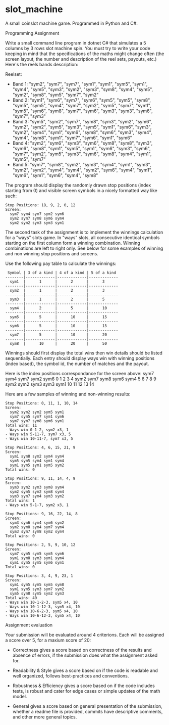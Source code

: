 # slot_machine
A small coinslot machine game. Programmed in Python and C#.


Programming Assignment

Write a small command line program in dotnet C# that simulates a 5 columns by 3 rows slot machine spin. You must try to write your code keeping in mind that the specifications of the maths might change often (the screen layout, the number and description of the reel sets, payouts, etc.) Here's the reels bands description:

Reelset:
- Band 1: "sym2", "sym7", "sym7", "sym1", "sym1", "sym5", "sym1", "sym4", "sym5", "sym3", "sym2", "sym3", "sym8", "sym4", "sym5", "sym2", "sym8", "sym5", "sym7", "sym2"
- Band 2: "sym1", "sym6", "sym7", "sym6", "sym5", "sym5", "sym8", "sym5", "sym5", "sym4", "sym7", "sym2", "sym5", "sym7", "sym1", "sym5", "sym6", "sym8", "sym7", "sym6", "sym3", "sym3", "sym6", "sym7", "sym3"
- Band 3: "sym5", "sym2", "sym7", "sym8", "sym3", "sym2", "sym6", "sym2", "sym2", "sym5", "sym3", "sym5", "sym1", "sym6", "sym3", "sym2", "sym4", "sym1", "sym6", "sym8", "sym6", "sym3", "sym4", "sym4", "sym8", "sym1", "sym7", "sym6", "sym1", "sym6"
- Band 4: "sym2", "sym6", "sym3", "sym6", "sym8", "sym8", "sym3", "sym6", "sym8", "sym1", "sym5", "sym1", "sym6", "sym3", "sym6", "sym7", "sym2", "sym5", "sym3", "sym6", "sym8", "sym4", "sym1", "sym5", "sym7"
- Band 5: "sym7", "sym8", "sym2", "sym3", "sym4", "sym1", "sym3", "sym2", "sym2", "sym4", "sym4", "sym2", "sym6", "sym4", "sym1", "sym6", "sym1", "sym6", "sym4", "sym8"

The program should display the randomly drawn stop positions (index starting from 0) and visible screen symbols in a nicely formatted way like such:

    Stop Positions: 18, 9, 2, 0, 12
    Screen:
      sym7 sym4 sym7 sym2 sym6
      sym2 sym7 sym8 sym6 sym4
      sym2 sym2 sym3 sym3 sym1

The second task of the assignment is to implement the winnings calculation for a "ways" slots game. In "ways" slots, all consecutive identical symbols starting on the first column form a winning combination. Winning combinations are left to right only. See below for some examples of winning and non winning stop positions and screens.

Use the following pay table to calculate the winnings:

     Symbol | 3 of a kind | 4 of a kind | 5 of a kind 
    --------|-------------|-------------|-------------
      sym1  |      1      |      2      |      3 
    --------|-------------|-------------|-------------
      sym2  |      1      |      2      |      3 
    --------|-------------|-------------|-------------
      sym3  |      1      |      2      |      5 
    --------|-------------|-------------|-------------
      sym4  |      2      |      5      |      10 
    --------|-------------|-------------|-------------
      sym5  |      5      |      10     |      15 
    --------|-------------|-------------|-------------
      sym6  |      5      |      10     |      15
    --------|-------------|-------------|-------------
      sym7  |      5      |      10     |      20
    --------|-------------|-------------|-------------
      sym8  |      10     |      20     |      50


Winnings should first display the total wins then win details should be listed sequentially. 
Each entry should display ways win with winning positions (index based), the symbol id, the number of matches and the payout. 

Here is the index positions correspondance for the screen above:
      sym7 sym4 sym7 sym2 sym6		 0	 1	 2	 3	 4
      sym2 sym7 sym8 sym6 sym4		 5	 6	 7	 8	 9
      sym2 sym2 sym3 sym3 sym1		10	11	12	13	14

Here are a few samples of winning and non-winning results:

    Stop Positions: 0, 11, 1, 10, 14
    Screen:
      sym2 sym2 sym2 sym5 sym1
      sym7 sym5 sym7 sym1 sym6
      sym7 sym7 sym8 sym6 sym1
    Total wins: 11 
    - Ways win 0-1-2, sym2 x3, 1
    - Ways win 5-11-7, sym7 x3, 5
    - Ways win 10-11-7, sym7 x3, 5

    Stop Positions: 4, 6, 15, 21, 9
    Screen:
      sym1 sym8 sym2 sym4 sym4
      sym5 sym5 sym4 sym1 sym4
      sym1 sym5 sym1 sym5 sym2
    Total wins: 0

    Stop Positions: 9, 11, 14, 4, 9
    Screen:
      sym3 sym2 sym3 sym8 sym4
      sym2 sym5 sym2 sym8 sym4
      sym3 sym7 sym4 sym3 sym2
    Total wins: 1
    - Ways win 5-1-7, sym2 x3, 1

    Stop Positions: 9, 16, 22, 14, 8
    Screen:
      sym3 sym6 sym4 sym6 sym2
      sym2 sym8 sym4 sym7 sym4
      sym3 sym7 sym8 sym2 sym4
    Total wins: 0

    Stop Positions: 2, 5, 9, 10, 12
    Screen:
      sym7 sym5 sym5 sym5 sym6
      sym1 sym8 sym3 sym1 sym4
      sym1 sym5 sym5 sym6 sym1
    Total wins: 0

    Stop Positions: 3, 4, 9, 23, 1
    Screen:
      sym1 sym5 sym5 sym5 sym8
      sym1 sym5 sym3 sym7 sym2
      sym5 sym8 sym5 sym2 sym3
    Total wins: 40
    - Ways win 10-1-2-3, sym5 x4, 10
    - Ways win 10-1-12-3, sym5 x4, 10
    - Ways win 10-6-2-3, sym5 x4, 10
    - Ways win 10-6-12-3, sym5 x4, 10

Assignment evaluation

Your submission will be evaluated around 4 criterions. Each will be assigned a score over 5, for a maxium score of 20:

- Correctness gives a score based on correctness of the results and absence of errors, if the submission does what the assignment asked for.

- Readability & Style gives a score based on if the code is readable and well organized, follows best-practices and conventions.

- Robustness & Efficiency gives a score based on if the code includes tests, is robust and cater for edge cases or simple updates of the math model.

- General gives a score based on general presentation of the submission, whether a readme file is provided, commits have descriptive comments, and other more general topics.